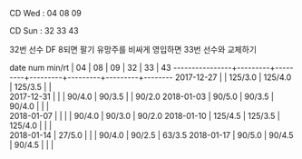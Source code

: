 CD Wed : 04 08 09

CD Sun : 32 33 43

32번 선수 DF 8되면 팔기
유망주를 비싸게 영입하면 33번 선수와 교체하기

date num min/rt |    04   |    08   |    09   |    32   |    33   |    43
----------------+---------+---------+---------+---------+---------+--------
2017-12-27      |         | 125/3.0 | 125/4.0 | 125/3.5 |         |        
2017-12-31      |         |         |  90/4.0 |  90/3.5 |         |  90/2.0
2018-01-03      |  90/5.0 |  90/3.5 |  90/4.0 |         |         |        
2018-01-07      |         |         |         |  90/4.0 |  90/3.0 |  90/2.0
2018-01-10      | 125/4.5 | 125/3.5 | 125/4.0 |         |         |        
2018-01-14      |  27/5.0 |         |         |  90/4.0 |  90/2.5 |  63/3.5
2018-01-17      |  90/5.0 |  90/4.5 |  90/4.5 |         |         |        


